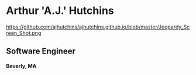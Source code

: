 # Arthur 'A.J.' Hutchins

https://github.com/ajhutchins/ajhutchins.github.io/blob/master/Jeopardy_Screen_Shot.png

## Software Engineer
#### Beverly, MA
